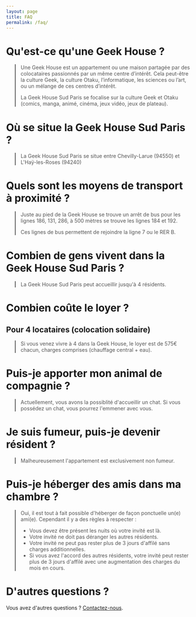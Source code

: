 ```yaml
---
layout: page
title: FAQ
permalink: /faq/
---
```


# Qu'est-ce qu'une Geek House ?

<blockquote style="color: #555; border-left-color: #555">
  <p>Une Geek House est un appartement ou une maison partagée par des colocataires passionnés par un même centre d’intérêt. Cela peut-être la culture Geek, la culture Otaku, l’informatique, les sciences ou l’art, ou un mélange de ces centres d’intérêt.</p>
  <p>La Geek House Sud Paris se focalise sur la culture Geek et Otaku (comics, manga, animé, cinéma, jeux vidéo, jeux de plateau).</p>
</blockquote>

# Où se situe la Geek House Sud Paris ?

<blockquote style="color: #555; border-left-color: #555">
  <p>La Geek House Sud Paris se situe entre Chevilly-Larue (94550) et L'Haÿ-les-Roses (94240)</p>
</blockquote>

# Quels sont les moyens de transport à proximité ?

<blockquote style="color: #555; border-left-color: #555">
  <p>Juste au pied de la Geek House se trouve un arrêt de bus pour les lignes 186, 131, 286, à 500 mètres se trouve les lignes 184 et 192.</p>
  <p>Ces lignes de bus permettent de rejoindre la ligne 7 ou le RER B.</p>
</blockquote>

# Combien de gens vivent dans la Geek House Sud Paris ?

<blockquote style="color: #555; border-left-color: #555">
  <p>La Geek House Sud Paris peut accueillir jusqu'à 4 résidents.</p>
</blockquote>

# Combien coûte le loyer ?

## Pour 4 locataires (colocation solidaire)

<blockquote style="color: #555; border-left-color: #555">
  <p>Si vous venez vivre à 4 dans la Geek House, le loyer est de 575€ chacun, charges comprises (chauffage central + eau).</p>
</blockquote>

# Puis-je apporter mon animal de compagnie ?

<blockquote style="color: #555; border-left-color: #555">
  <p>Actuellement, vous avons la possiblité d'accueillir un chat. Si vous possédez un chat, vous pourrez l'emmener avec vous.</p>
</blockquote>

# Je suis fumeur, puis-je devenir résident ?

<blockquote style="color: #555; border-left-color: #555">
  <p>Malheureusement l'appartement est exclusivement non fumeur.</p>
</blockquote>

# Puis-je héberger des amis dans ma chambre ?

<blockquote style="color: #555; border-left-color: #555">
  <p>Oui, il est tout à fait possible d'héberger de façon ponctuelle un(e) ami(e). Cependant il y a des règles à respecter :</p>
  <ul>
    <li>Vous devez être présent les nuits où votre invité est là.</li>
    <li>Votre invité ne doit pas déranger les autres résidents.</li>
    <li>Votre invité ne peut pas rester plus de 3 jours d'affilé sans charges additionnelles.</li>
    <li>Si vous avez l'accord des autres résidents, votre invité peut rester plus de 3 jours d'affilé avec une augmentation des charges du mois en cours.</li>
  </ul>
</blockquote>

# D'autres questions ?

Vous avez d'autres questions ? [Contactez-nous](/contact).

